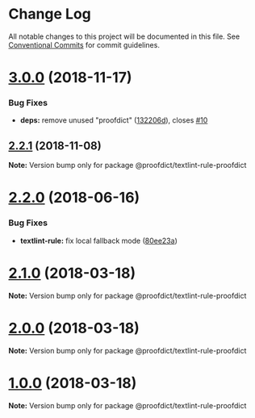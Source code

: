 # Change Log

All notable changes to this project will be documented in this file.
See [Conventional Commits](https://conventionalcommits.org) for commit guidelines.

# [3.0.0](https://github.com/proofdict/textlint-rule-proofdict/compare/v2.2.1...v3.0.0) (2018-11-17)


### Bug Fixes

* **deps:** remove unused "proofdict" ([132206d](https://github.com/proofdict/textlint-rule-proofdict/commit/132206d)), closes [#10](https://github.com/proofdict/textlint-rule-proofdict/issues/10)





## [2.2.1](https://github.com/proofdict/textlint-rule-proofdict/compare/v2.2.0...v2.2.1) (2018-11-08)

**Note:** Version bump only for package @proofdict/textlint-rule-proofdict





<a name="2.2.0"></a>
# [2.2.0](https://github.com/proofdict/textlint-rule-proofdict/compare/v2.1.1...v2.2.0) (2018-06-16)


### Bug Fixes

* **textlint-rule:** fix local fallback mode ([80ee23a](https://github.com/proofdict/textlint-rule-proofdict/commit/80ee23a))




<a name="2.1.0"></a>
# [2.1.0](https://github.com/proofdict/textlint-rule-proofdict/compare/v2.0.1...v2.1.0) (2018-03-18)




**Note:** Version bump only for package @proofdict/textlint-rule-proofdict

<a name="2.0.0"></a>
# [2.0.0](https://github.com/proofdict/textlint-rule-proofdict/compare/v1.0.0...v2.0.0) (2018-03-18)




**Note:** Version bump only for package @proofdict/textlint-rule-proofdict

<a name="1.0.0"></a>
# [1.0.0](https://github.com/proofdict/textlint-rule-proofdict/compare/1.2.1...1.0.0) (2018-03-18)




**Note:** Version bump only for package @proofdict/textlint-rule-proofdict
